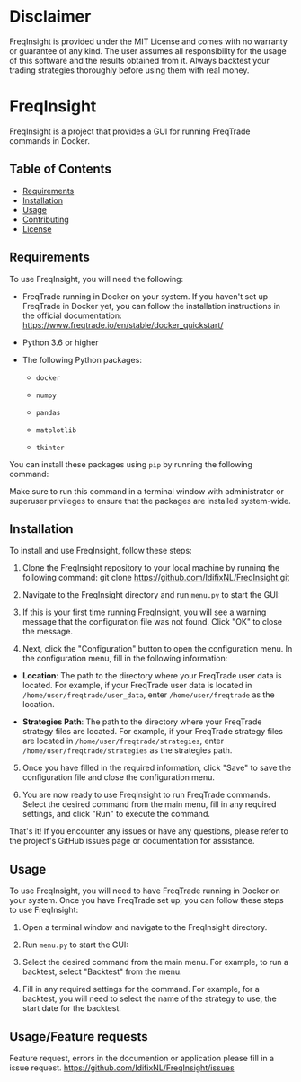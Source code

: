 # Disclaimer
 
 FreqInsight is provided under the MIT License and comes with no warranty or guarantee of any kind. The user assumes all responsibility for the usage of this software and the results obtained from it. Always backtest your trading strategies thoroughly before using them with real money.


# FreqInsight

FreqInsight is a project that provides a GUI for running FreqTrade commands in Docker.

## Table of Contents

* [Requirements](#requirements)
* [Installation](#installation)
* [Usage](#usage)
* [Contributing](#contributing)
* [License](#license)

## Requirements

To use FreqInsight, you will need the following:

* FreqTrade running in Docker on your system. If you haven't set up FreqTrade in Docker yet, you can follow the installation instructions in the official documentation: https://www.freqtrade.io/en/stable/docker_quickstart/

* Python 3.6 or higher

* The following Python packages:

  * `docker`
  
  * `numpy`
  
  * `pandas`
  
  * `matplotlib`
  
  * `tkinter`

You can install these packages using `pip` by running the following command:

Make sure to run this command in a terminal window with administrator or superuser privileges to ensure that the packages are installed system-wide.

## Installation

To install and use FreqInsight, follow these steps:

1. Clone the FreqInsight repository to your local machine by running the following command:
   git clone https://github.com/IdifixNL/FreqInsight.git

2. Navigate to the FreqInsight directory and run `menu.py` to start the GUI:


3. If this is your first time running FreqInsight, you will see a warning message that the configuration file was not found. Click "OK" to close the message.

4. Next, click the "Configuration" button to open the configuration menu. In the configuration menu, fill in the following information:

* **Location**: The path to the directory where your FreqTrade user data is located. For example, if your FreqTrade user data is located in `/home/user/freqtrade/user_data`, enter `/home/user/freqtrade` as the location.

* **Strategies Path**: The path to the directory where your FreqTrade strategy files are located. For example, if your FreqTrade strategy files are located in `/home/user/freqtrade/strategies`, enter `/home/user/freqtrade/strategies` as the strategies path.

5. Once you have filled in the required information, click "Save" to save the configuration file and close the configuration menu.

6. You are now ready to use FreqInsight to run FreqTrade commands. Select the desired command from the main menu, fill in any required settings, and click "Run" to execute the command.

That's it! If you encounter any issues or have any questions, please refer to the project's GitHub issues page or documentation for assistance.

## Usage

To use FreqInsight, you will need to have FreqTrade running in Docker on your system. Once you have FreqTrade set up, you can follow these steps to use FreqInsight:

1. Open a terminal window and navigate to the FreqInsight directory.

2. Run `menu.py` to start the GUI:

3. Select the desired command from the main menu. For example, to run a backtest, select "Backtest" from the menu.

4. Fill in any required settings for the command. For example, for a backtest, you will need to select the name of the strategy to use, the start date for the backtest.



## Usage/Feature requests

Feature request, errors in the documention or application please fill in a issue request.
https://github.com/IdifixNL/FreqInsight/issues
